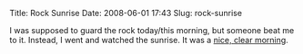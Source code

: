 Title: Rock Sunrise
Date: 2008-06-01 17:43
Slug: rock-sunrise

I was supposed to guard the rock today/this morning, but someone beat me
to it. Instead, I went and watched the sunrise. It was a [nice, clear
morning](http://picasaweb.google.com/justinnhli/TheFirstSunriseOfJune).

